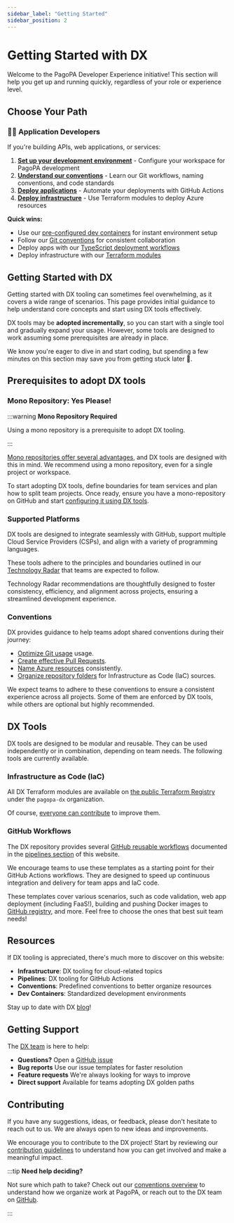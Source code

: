 ```yaml
---
sidebar_label: "Getting Started"
sidebar_position: 2
---
```


# Getting Started with DX

Welcome to the PagoPA Developer Experience initiative! This section will help
you get up and running quickly, regardless of your role or experience level.

## Choose Your Path

### 👩‍💻 Application Developers

If you're building APIs, web applications, or services:

1. **[Set up your development environment](../monorepository-setup.md)** -
   Configure your workspace for PagoPA development
2. **[Understand our conventions](../conventions/index.md)** - Learn our Git
   workflows, naming conventions, and code standards
3. **[Deploy applications](../pipelines/index.md)** - Automate your deployments
   with GitHub Actions
4. **[Deploy infrastructure](../terraform/index.md)** - Use Terraform modules to
   deploy Azure resources

**Quick wins:**

- Use our [pre-configured dev containers](../dev-containers/index.md) for
  instant environment setup
- Follow our [Git conventions](../conventions/git/index.md) for consistent
  collaboration
- Deploy apps with our
  [TypeScript deployment workflows](../azure/release-azure-appsvc.md)
- Deploy infrastructure with our
  [Terraform modules](../terraform/using-terraform-registry-modules.md)

## Getting Started with DX

Getting started with DX tooling can sometimes feel overwhelming, as it covers a
wide range of scenarios. This page provides initial guidance to help understand
core concepts and start using DX tools effectively.

DX tools may be **adopted incrementally**, so you can start with a single tool
and gradually expand your usage. However, some tools are designed to work
assuming some prerequisites are already in place.

We know you're eager to dive in and start coding, but spending a few minutes on
this section may save you from getting stuck later 🫷.

## Prerequisites to adopt DX tools

### Mono Repository: Yes Please!

:::warning **Mono Repository Required**

Using a mono repository is a prerequisite to adopt DX tooling.

:::

[Mono repositories offer several advantages](https://pagopa.github.io/technology-radar/methods-and-patterns/monorepo.html),
and DX tools are designed with this in mind. We recommend using a mono
repository, even for a single project or workspace.

To start adopting DX tools, define boundaries for team services and plan how to
split team projects. Once ready, ensure you have a mono-repository on GitHub and
start [configuring it using DX tools](../monorepository-setup.md).

### Supported Platforms

DX tools are designed to integrate seamlessly with GitHub, support multiple
Cloud Service Providers (CSPs), and align with a variety of programming
languages.

These tools adhere to the principles and boundaries outlined in our
[Technology Radar](https://pagopa.github.io/technology-radar/index.html) that
teams are expected to follow.

Technology Radar recommendations are thoughtfully designed to foster
consistency, efficiency, and alignment across projects, ensuring a streamlined
development experience.

### Conventions

DX provides guidance to help teams adopt shared conventions during their
journey:

- [Optimize Git usage](../conventions/git/index.md) usage.
- [Create effective Pull Requests](../conventions/pull-requests/index.md).
- [Name Azure resources](../azure/azure-naming-convention.md) consistently.
- [Organize repository folders](../conventions/infra-folder-structure.md) for
  Infrastructure as Code (IaC) sources.

We expect teams to adhere to these conventions to ensure a consistent experience
across all projects. Some of them are enforced by DX tools, while others are
optional but highly recommended.

## DX Tools

DX tools are designed to be modular and reusable. They can be used independently
or in combination, depending on team needs. The following tools are currently
available.

### Infrastructure as Code (IaC)

All DX Terraform modules are available on
[the public Terraform Registry](https://registry.terraform.io/namespaces/pagopa-dx)
under the `pagopa-dx` organization.

Of course,
[everyone can contribute](https://dx.pagopa.it/docs/infrastructure/contributing-to-dx-terraform-modules/)
to improve them.

### GitHub Workflows

The DX repository provides several
[GitHub reusable workflows](https://github.com/pagopa/dx/tree/main/.github)
documented in the [pipelines section](../pipelines/index.md) of this website.

We encourage teams to use these templates as a starting point for their GitHub
Actions workflows. They are designed to speed up continuous integration and
delivery for team apps and IaC code.

These templates cover various scenarios, such as code validation, web app
deployment (including FaaS!), building and pushing Docker images to
[GitHub registry](https://github.com/orgs/pagopa/packages?repo_name=dx), and
more. Feel free to choose the ones that best suit team needs!

## Resources

If DX tooling is appreciated, there's much more to discover on this website:

- **Infrastructure**: DX tooling for cloud-related topics
- **Pipelines**: DX tooling for GitHub Actions
- **Conventions**: Predefined conventions to better organize resources
- **Dev Containers**: Standardized development environments

Stay up to date with DX [blog](https://dx.pagopa.it/blog/)!

## Getting Support

The [DX team](https://github.com/orgs/pagopa/teams/engineering-team-devex) is
here to help:

- **Questions?** Open a [GitHub issue](https://github.com/pagopa/dx/issues)
- **Bug reports** Use our issue templates for faster resolution
- **Feature requests** We're always looking for ways to improve
- **Direct support** Available for teams adopting DX golden paths

## Contributing

If you have any suggestions, ideas, or feedback, please don't hesitate to reach
out to us. We are always open to new ideas and improvements.

We encourage you to contribute to the DX project! Start by reviewing our
[contribution guidelines](https://github.com/pagopa/dx/blob/main/CONTRIBUTING.md)
to understand how you can get involved and make a meaningful impact.

:::tip **Need help deciding?**

Not sure which path to take? Check out our
[conventions overview](../conventions/index.md) to understand how we organize
work at PagoPA, or reach out to the DX team on
[GitHub](https://github.com/pagopa/dx/issues).

:::
